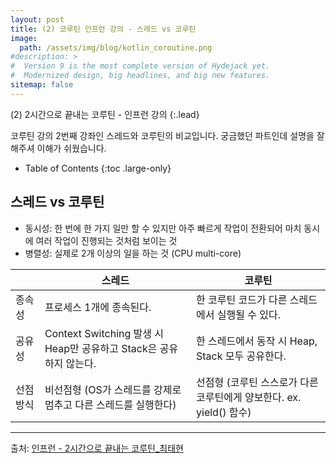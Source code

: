 ```yaml
---
layout: post
title: (2) 코루틴 인프런 강의 - 스레드 vs 코루틴 
image: 
  path: /assets/img/blog/kotlin_coroutine.png
#description: >
#  Version 9 is the most complete version of Hydejack yet.
#  Modernized design, big headlines, and big new features.
sitemap: false
---
```


(2) 2시간으로 끝내는 코루틴 - 인프런 강의
{:.lead}

코루틴 강의 2번째 강좌인 스레드와 코루틴의 비교입니다. 궁금했던 파트인데 설명을 잘 해주셔 이해가 쉬웠습니다.


- Table of Contents
{:toc .large-only}

## 스레드 vs 코루틴

- 동시성: 한 번에 한 가지 일만 할 수 있지만 아주 빠르게 작업이 전환되어 마치 동시에 여러 작업이 진행되는 것처럼 보이는 것
- 병렬성: 실제로 2개 이상의 일을 하는 것 (CPU multi-core) 

|      | 스레드                                                | 코루틴                                          |
|------|----------------------------------------------------|----------------------------------------------|
| 종속성  | 프로세스 1개에 종속된다.                                     | 한 코루틴 코드가 다른 스레드에서 실행될 수 있다.                 |
| 공유성  | Context Switching 발생 시 Heap만 공유하고 Stack은 공유하지 않는다. | 한 스레드에서 동작 시 Heap, Stack 모두 공유한다.            |
| 선점방식 | 비선점형 (OS가 스레드를 강제로 멈추고 다른 스레드를 실행한다) | 선점형 (코루틴 스스로가 다른 코루틴에게 양보한다. ex. yield() 함수) |

---
출처: [인프런 - 2시간으로 끝내는 코루틴_최태현](https://inf.run/om5vH)